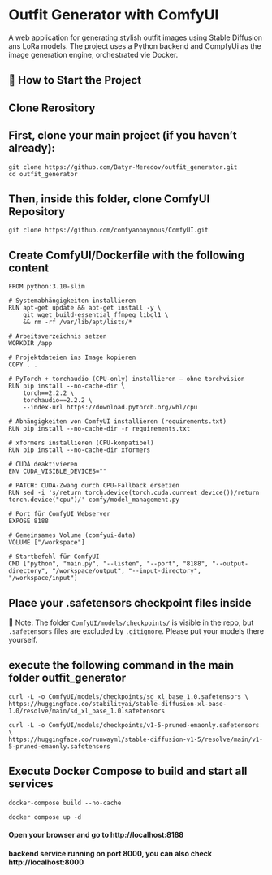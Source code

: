 # Outfit Generator with ComfyUI

A web application for generating stylish outfit images using Stable Diffusion ans LoRa models.
The project uses a Python backend and CompfyUi as the image generation engine, orchestrated vie Docker.

## 🚀 How to Start the Project

## Clone Rerository

## First, clone your main project (if you haven’t already):

```shell
git clone https://github.com/Batyr-Meredov/outfit_generator.git
cd outfit_generator
```

## Then, inside this folder, clone ComfyUI Repository

```shell
git clone https://github.com/comfyanonymous/ComfyUI.git
```

## Create ComfyUI/Dockerfile with the following content

```shell
FROM python:3.10-slim

# Systemabhängigkeiten installieren
RUN apt-get update && apt-get install -y \
    git wget build-essential ffmpeg libgl1 \
    && rm -rf /var/lib/apt/lists/*

# Arbeitsverzeichnis setzen
WORKDIR /app

# Projektdateien ins Image kopieren
COPY . .

# PyTorch + torchaudio (CPU-only) installieren – ohne torchvision
RUN pip install --no-cache-dir \
    torch==2.2.2 \
    torchaudio==2.2.2 \
    --index-url https://download.pytorch.org/whl/cpu

# Abhängigkeiten von ComfyUI installieren (requirements.txt)
RUN pip install --no-cache-dir -r requirements.txt

# xformers installieren (CPU-kompatibel)
RUN pip install --no-cache-dir xformers

# CUDA deaktivieren
ENV CUDA_VISIBLE_DEVICES=""

# PATCH: CUDA-Zwang durch CPU-Fallback ersetzen
RUN sed -i 's/return torch.device(torch.cuda.current_device())/return torch.device("cpu")/' comfy/model_management.py

# Port für ComfyUI Webserver
EXPOSE 8188

# Gemeinsames Volume (comfyui-data)
VOLUME ["/workspace"]

# Startbefehl für ComfyUI
CMD ["python", "main.py", "--listen", "--port", "8188", "--output-directory", "/workspace/output", "--input-directory", "/workspace/input"]
```

## Place your .safetensors checkpoint files inside

📁 Note: The folder `ComfyUI/models/checkpoints/` is visible in the repo,
but `.safetensors` files are excluded by `.gitignore`.
Please put your models there yourself.

## execute the following command in the main folder outfit_generator

```shell
curl -L -o ComfyUI/models/checkpoints/sd_xl_base_1.0.safetensors \
https://huggingface.co/stabilityai/stable-diffusion-xl-base-1.0/resolve/main/sd_xl_base_1.0.safetensors
```

```shell
curl -L -o ComfyUI/models/checkpoints/v1-5-pruned-emaonly.safetensors \
https://huggingface.co/runwayml/stable-diffusion-v1-5/resolve/main/v1-5-pruned-emaonly.safetensors
```

## Execute Docker Compose to build and start all services

```shell
docker-compose build --no-cache
```

```shell
docker compose up -d 
```

#### Open your browser and go to http://localhost:8188

#### backend service running on port 8000, you can also check http://localhost:8000